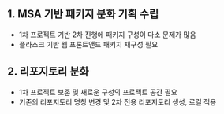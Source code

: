 

## 1. MSA 기반 패키지 분화 기획 수립

- 1차 프로젝트 기반 2차 진행에 패키지 구성이 다소 문제가 많음
- 플라스크 기반 웹 프론트앤드 패키지 재구성 필요

## 2. 리포지토리 분화

- 1차 프로젝트 보존 및 새로운 구성의 프로젝트 공간 필요
- 기존의 리포지토리 명칭 변경 및 2차 전용 리포지토리 생성, 로컬 적용